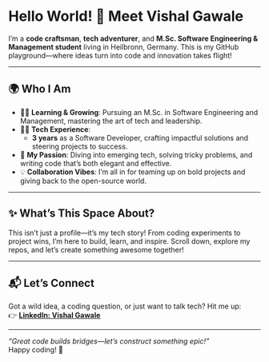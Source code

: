 # Hello World! 👋 Meet Vishal Gawale

I’m a **code craftsman**, **tech adventurer**, and **M.Sc. Software Engineering & Management student** living in Heilbronn, Germany. This is my GitHub playground—where ideas turn into code and innovation takes flight!

---

## 🌍 Who I Am
- 🧑‍🎓 **Learning & Growing**: Pursuing an M.Sc. in Software Engineering and Management, mastering the art of tech and leadership.  
- 👨‍💻 **Tech Experience**:  
  - **3 years** as a Software Developer, crafting impactful solutions and steering projects to success.  
- 👀 **My Passion**: Diving into emerging tech, solving tricky problems, and writing code that’s both elegant and effective.  
- 💡 **Collaboration Vibes**: I’m all in for teaming up on bold projects and giving back to the open-source world.

---

## ✨ What’s This Space About?
This isn’t just a profile—it’s my tech story! From coding experiments to project wins, I’m here to build, learn, and inspire. Scroll down, explore my repos, and let’s create something awesome together!

---

## 📬 Let’s Connect
Got a wild idea, a coding question, or just want to talk tech? Hit me up:  
👉 **[LinkedIn: Vishal Gawale](https://www.linkedin.com/in/vishal-gawale/)**  

---

*“Great code builds bridges—let’s construct something epic!”*  
Happy coding! 🚀

<!---
VishalGawale/VishalGawale is a ✨ special ✨ repository because its `README.md` (this file) appears on your GitHub profile.  
Preview it live and watch it shine!
--->
